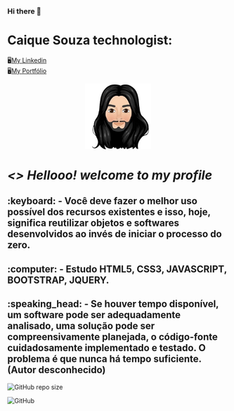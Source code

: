 

### Hi there 👋 
<!--
**Caique215/Caique215** is a ✨ _special_ ✨ repository because its `README.md` (this file) appears on your GitHub profile.

Here are some ideas to get you started:

- 🔭 I’m currently working on ...
- 🌱 I’m currently learning ...
- 👯 I’m looking to collaborate on ...
- 🤔 I’m looking for help with ...
- 💬 Ask me about ...
- 📫 How to reach me: ...
- 😄 Pronouns: ...
- ⚡ Fun fact: ...
-->
<strong><h1>Caique Souza technologist:</h1></strong> 
:desktop_computer:[My Linkedin](https://www.linkedin.com/in/caique-souza-a1941811b/)                                   
:desktop_computer:[My Portfólio](https://caique215.github.io/caique-meu-projeto/)
<p align="center">
  <img src="https://github.com/Caique215/Caique215/blob/main/caique.png " width="150" title="Meu avatar">
  </p>
 <h1><i> <> Hellooo! welcome to my profile </i> </h2>	
<h2>:keyboard: -  Você deve fazer o melhor uso possível dos recursos existentes e isso, hoje, significa
reutilizar objetos e softwares desenvolvidos ao invés de iniciar o processo do zero.</h2>
<h2>:computer: - Estudo HTML5, CSS3, JAVASCRIPT, BOOTSTRAP, JQUERY.
  <h2>:speaking_head: - Se houver tempo disponível, um software pode ser adequadamente analisado,
uma solução pode ser compreensivamente planejada, o código-fonte
cuidadosamente implementado e testado. O problema é que nunca há tempo
suficiente.(Autor desconhecido)</h2>

  
  
 ![GitHub repo size](https://img.shields.io/github/repo-size/Caique215/Caique215)
 
 
![GitHub](https://img.shields.io/github/license/Caique215/Caique215)



